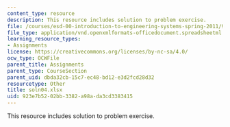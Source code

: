 ```yaml
---
content_type: resource
description: This resource includes solution to problem exercise.
file: /courses/esd-00-introduction-to-engineering-systems-spring-2011/923e7b5202bb3382a98ada3cd3383415_soln04.xlsx
file_type: application/vnd.openxmlformats-officedocument.spreadsheetml.sheet
learning_resource_types:
- Assignments
license: https://creativecommons.org/licenses/by-nc-sa/4.0/
ocw_type: OCWFile
parent_title: Assignments
parent_type: CourseSection
parent_uid: dbda32cb-15c7-ec48-bd12-e3d2fcd28d32
resourcetype: Other
title: soln04.xlsx
uid: 923e7b52-02bb-3382-a98a-da3cd3383415
---
```

This resource includes solution to problem exercise.